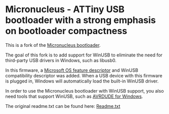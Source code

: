 # Micronucleus - ATTiny USB bootloader with a strong emphasis on bootloader compactness

This is a fork of the [Micronucleus bootloader](https://github.com/micronucleus/micronucleus).

The goal of this fork is to add support for WinUSB to eliminate the need for third-party USB drivers in Windows, such as libusb0.

In this firmware, a [Microsoft OS feature descriptor](https://docs.microsoft.com/en-us/windows-hardware/drivers/usbcon/microsoft-defined-usb-descriptors) and WinUSB compatibility descriptor was added. When a USB device with this firmware is plugged in, Windows will automatically load the built-in WinUSB driver.

In order to use the Micronucleus bootloader with WinUSB support, you also need tools that support WinUSB, such as [AVRDUDE for Windows](https://github.com/mariusgreuel/avrdude).

The original readme.txt can be found here: [Readme.txt](Readme.txt)
